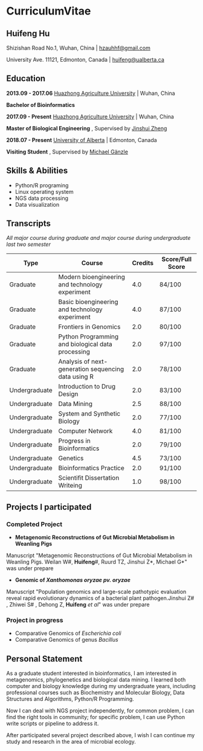 # CurriculumVitae

## Huifeng Hu
Shizishan Road No.1, Wuhan, China | hzauhhf@gmail.com

University Ave. 11121, Edmonton, Canada | huifeng@ualberta.ca

## Education

**2013.09 - 2017.06**  [Huazhong Agriculture University](http://www.hzau.edu.cn/en/HOME.htm) | Wuhan, China

**Bachelor of Bioinformatics**


**2017.09 - Present** [Huazhong Agriculture University](http://www.hzau.edu.cn/en/HOME.htm) | Wuhan, China

**Master of Biological Engineering** , Supervised by [Jinshui Zheng](https://scholar.google.com.tw/citations?hl=zh-CN&user=L9z2gMAAAAAJ&view_op=list_works&sortby=pubdate)


**2018.07 - Present**    [University of Alberta](https://www.ualberta.ca/) | Edmonton, Canada

**Visiting Student** , Supervised by [Michael Gänzle](https://scholar.google.ca/citations?user=Zc29kvEAAAAJ&hl=en)

## Skills & Abilities

*	Python/R programing
*   Linux operating system
*	NGS data processing
*	Data visualization

## Transcripts
*All major course during graduate and major course during undergraduate last two semester*

|Type|Course|Credits |Score/Full Score|
|--|--|--|--|
|Graduate|Modern bioengineering and technology experiment|4.0|84/100
|Graduate|Basic bioengineering and technology experiment|4.0|87/100|
|Graduate|Frontiers in Genomics|2.0|80/100
|Graduate|Python Programming and biological data processing|2.0|97/100
|Graduate|Analysis of next-generation sequencing data using R|2.0| 78/100
|Undergraduate|Introduction to Drug Design|2.0|83/100
|Undergraduate|Data Mining| 2.5|88/100|
|Undergraduate|System and Synthetic Biology|2.0|77/100
|Undergraduate|Computer Network|4.0|81/100
|Undergraduate|Progress in Bioinformatics|2.0|79/100
|Undergraduate|Genetics | 4.5| 73/100
|Undergraduate|Bioinformatics Practice|2.0|91/100
|Undergraduate|Scientifit Dissertation Writeing|1.0|98/100

## Projects I participated

### Completed Project
* **Metagenomic Reconstructions of Gut Microbial Metabolism in Weanling Pigs**

Manuscript "Metagenomic Reconstructions of Gut Microbial Metabolism in Weanling Pigs. Weilan W#, **Huifeng**#, Ruurd TZ, Jinshui Z*, Michael G*" was under prepare

* **Genomic of *Xanthomonas oryzae pv. oryzae*** 

Manuscript "Population genomics and large-scale pathotypic evaluation reveal rapid evolutionary dynamics of a bacterial plant pathogen.Jinshui Z# , Zhiwei S# , Dehong Z, **Huifeng** *et al*" was under prepare

### Project in progress
* Comparative Genomics of *Escherichia coli*
* Comparative Genomics of genus *Bacillus*

## Personal Statement
As a graduate student interested in bioinformatics, I am interested in metagenomics, phylogenetics and biological data mining. I learned both computer and biology knowledge during my undergraduate years, including professional courses such as Biochemistry and Molecular Biology, Data Structures and Algorithms, Python/R Programming. 

Now I can deal with NGS project independently, for common problem, I can find the right tools in community; for specific problem, I can use Python write scripts or pipeline to address it.

After participated several project described above, I wish I can continue my study and research in the area of microbial ecology. 